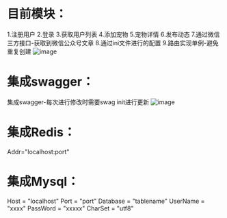 # 目前模块：
1.注册用户
2.登录
3.获取用户列表
4.添加宠物
5.宠物详情
6.发布动态
7.通过微信三方接口-获取到微信公众号文章
8.通过ini文件进行的配置
9.路由实现单例-避免重复创建
![image](https://user-images.githubusercontent.com/51956983/160050079-6a95ce97-21a3-4775-b37b-789be4859746.png)

# 集成swagger：
集成swagger-每次进行修改时需要swag init进行更新
![image](https://user-images.githubusercontent.com/51956983/160049855-ff321e5f-c80f-4b14-b047-f47be770e2c3.png)


# 集成Redis：
Addr="localhost:port"

# 集成Mysql：
Host = "localhost"
Port = "port"
Database = "tablename"
UserName = "xxxx"
PassWord = "xxxxx"
CharSet = "utf8"
